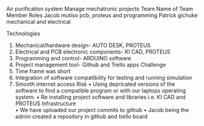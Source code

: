 Air purification system
Manage mechatronic projects
Team
Name of Team Member	Roles
Jacob mutiso	pcb, proteus and programming
Patrick gichuke	mechanical and electrical 
	

Technologies
1.	Mechanical/hardware design- AUTO DESK, PROTEUS
2.	Electrical and PCB electronic components- KI CAD, PROTEUS
3.	Programming and control- ARDUINO software
4.	Project management tool- Github and Trello apps
Challenge
1.	Time frame was short
2.	Integration of software compatibility for testing and running simulation
3.	Smooth internet access
Risk
•	Using depricated versions of the software to find a compatible program or with our laptops operating system.
•	Re installing project software and libraries i.e. KI CAD and PROTEUS
Infrastructure	
•	We have uploaded our project commits to github
•	Jacob being the admin created a repository in github and trello board 
